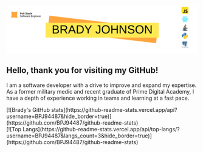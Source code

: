 ![Banner](bradyJohnsonGitHubBanner.png)

## **Hello, thank you for visiting my GitHub!**

I am a software developer with a drive to improve and expand my expertise. As a former military medic and recent graduate of Prime Digital Academy, I have a depth of experience working in teams and learning at a fast pace.
<div style="align: left">
[![Brady's GitHub stats](https://github-readme-stats.vercel.app/api?username=BPJ94487&hide_border=true)](https://github.com/BPJ94487/github-readme-stats) 
</div>  
<div style="align: right">
[![Top Langs](https://github-readme-stats.vercel.app/api/top-langs/?username=BPJ94487&langs_count=3&hide_border=true)](https://github.com/BPJ94487/github-readme-stats)
</div> 




